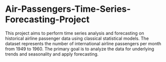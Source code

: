 # Air-Passengers-Time-Series-Forecasting-Project
This project aims to perform time series analysis and forecasting on historical airline passenger data using classical statistical models. The dataset represents the number of international airline passengers per month from 1949 to 1960. The primary goal is to analyze the data for underlying trends and seasonality and apply forecasting.
